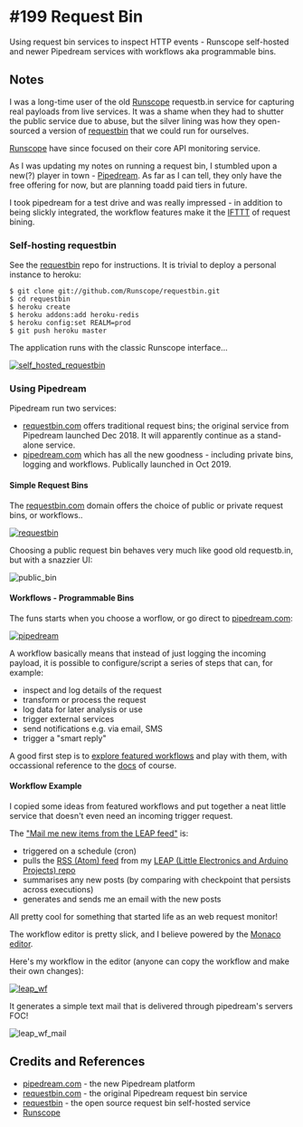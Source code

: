 # #199 Request Bin

Using request bin services to inspect HTTP events - Runscope self-hosted and newer Pipedream services with workflows aka programmable bins.

## Notes

I was a long-time user of the old [Runscope](https://www.runscope.com/) requestb.in service for capturing real payloads from live services.
It was a shame when they had to shutter the public service due to abuse, but the silver lining
was how they open-sourced a version of [requestbin](https://github.com/Runscope/requestbin) that we could run for ourselves.

[Runscope](https://www.runscope.com/) have since focused on their core API monitoring service.

As I was updating my notes on running a request bin, I stumbled upon a new(?) player in town - [Pipedream](https://docs.pipedream.com/).
As far as I can tell, they only have the free offering for now, but are planning toadd paid tiers in future.

I took pipedream for a test drive and was really impressed - in addition to being slickly integrated,
the workflow features make it the [IFTTT](https://ifttt.com/) of request bining.

### Self-hosting requestbin

See the [requestbin](https://github.com/Runscope/requestbin#readme) repo for instructions.
It is trivial to deploy a personal instance to heroku:

```
$ git clone git://github.com/Runscope/requestbin.git
$ cd requestbin
$ heroku create
$ heroku addons:add heroku-redis
$ heroku config:set REALM=prod
$ git push heroku master
```

The application runs with the classic Runscope interface...

[![self_hosted_requestbin](./assets/self_hosted_requestbin.png?raw=true)](https://github.com/Runscope/requestbin#readme)

### Using Pipedream

Pipedream run two services:

* [requestbin.com](https://requestbin.com/) offers traditional request bins; the original service from Pipedream launched Dec 2018. It will apparently continue as a stand-alone service.
* [pipedream.com](https://pipedream.com/) which has all the new goodness - including private bins, logging and workflows. Publically launched in Oct 2019.

#### Simple Request Bins

The [requestbin.com](https://requestbin.com/) domain offers the choice of public or private request bins, or workflows..

[![requestbin](./assets/requestbin.png?raw=true)](https://requestbin.com/)

Choosing a public request bin behaves very much like good old requestb.in, but with a snazzier UI:

![public_bin](./assets/public_bin.png?raw=true)

#### Workflows - Programmable Bins

The funs starts when you choose a worflow, or go direct to [pipedream.com](https://pipedream.com/):

[![pipedream](./assets/pipedream.png?raw=true)](https://pipedream.com/)

A workflow basically means that instead of just logging the incoming payload,
it is possible to configure/script a series of steps that can, for example:

* inspect and log details of the request
* transform or process the request
* log data for later analysis or use
* trigger external services
* send notifications e.g. via email, SMS
* trigger a "smart reply"

A good first step is to [explore featured workflows](https://pipedream.com/explore) and play with them,
with occassional reference to the [docs](https://docs.pipedream.com/) of course.

#### Workflow Example

I copied some ideas from featured workflows and put together a neat little service that doesn't even need an incoming trigger request.

The ["Mail me new items from the LEAP feed"](https://pipedream.com/@tardate/mail-me-new-items-from-the-leap-feed-p_yKCPnz/edit) is:

* triggered on a schedule (cron)
* pulls the [RSS (Atom) feed](https://leap.tardate.com/catalog/atom.xml) from my [LEAP (Little Electronics and Arduino Projects) repo](https://leap.tardate.com)
* summarises any new posts (by comparing with checkpoint that persists across executions)
* generates and sends me an email with the new posts

All pretty cool for something that started life as an web request monitor!

The workflow editor is pretty slick, and I believe powered by the [Monaco editor](https://microsoft.github.io/monaco-editor/).

Here's my workflow in the editor (anyone can copy the workflow and make their own changes):

[![leap_wf](./assets/leap_wf.png?raw=true)](https://pipedream.com/@tardate/mail-me-new-items-from-the-leap-feed-p_yKCPnz/edit)

It generates a simple text mail that is delivered through pipedream's servers FOC!

![leap_wf_mail](./assets/leap_wf_mail.png?raw=true)

## Credits and References

* [pipedream.com](https://pipedream.com/) - the new Pipedream platform
* [requestbin.com](https://requestbin.com/) - the original Pipedream request bin service
* [requestbin](https://github.com/Runscope/requestbin) - the open source request bin self-hosted service
* [Runscope](https://www.runscope.com/)
